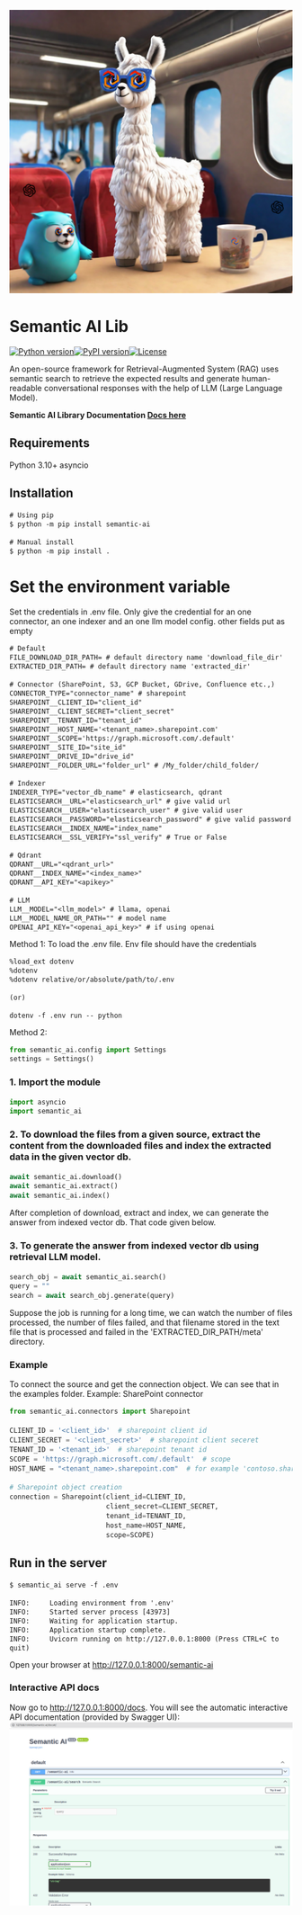 ![Semantic AI Logo](https://github.com/decisionfacts/semantic-ai/blob/master/docs/source/_static/images/createLLM.png?raw=True)
# Semantic AI Lib

[![Python version](https://img.shields.io/badge/python-3.10-green)](https://img.shields.io/badge/python-3.10-green)[![PyPI version](https://badge.fury.io/py/semantic-ai.svg)](https://badge.fury.io/py/semantic-ai)[![License](https://img.shields.io/badge/License-Apache_2.0-blue.svg)](https://opensource.org/licenses/Apache-2.0)

An open-source framework for Retrieval-Augmented System (RAG) uses semantic search to retrieve the expected results and generate human-readable conversational responses with the help of LLM (Large Language Model).

**Semantic AI Library Documentation [Docs here](https://docs-semantic-ai.decisionfacts.ai/)**

## Requirements

Python 3.10+ asyncio

## Installation
```shell
# Using pip
$ python -m pip install semantic-ai

# Manual install
$ python -m pip install .
```
# Set the environment variable
Set the credentials in .env file. Only give the credential for an one connector, an one indexer and an one llm model config. other fields put as empty
```shell
# Default
FILE_DOWNLOAD_DIR_PATH= # default directory name 'download_file_dir'
EXTRACTED_DIR_PATH= # default directory name 'extracted_dir'

# Connector (SharePoint, S3, GCP Bucket, GDrive, Confluence etc.,)
CONNECTOR_TYPE="connector_name" # sharepoint
SHAREPOINT__CLIENT_ID="client_id"
SHAREPOINT__CLIENT_SECRET="client_secret"
SHAREPOINT__TENANT_ID="tenant_id"
SHAREPOINT__HOST_NAME='<tenant_name>.sharepoint.com'
SHAREPOINT__SCOPE='https://graph.microsoft.com/.default'
SHAREPOINT__SITE_ID="site_id"
SHAREPOINT__DRIVE_ID="drive_id"
SHAREPOINT__FOLDER_URL="folder_url" # /My_folder/child_folder/

# Indexer
INDEXER_TYPE="vector_db_name" # elasticsearch, qdrant
ELASTICSEARCH__URL="elasticsearch_url" # give valid url
ELASTICSEARCH__USER="elasticsearch_user" # give valid user
ELASTICSEARCH__PASSWORD="elasticsearch_password" # give valid password
ELASTICSEARCH__INDEX_NAME="index_name"
ELASTICSEARCH__SSL_VERIFY="ssl_verify" # True or False

# Qdrant
QDRANT__URL="<qdrant_url>"
QDRANT__INDEX_NAME="<index_name>"
QDRANT__API_KEY="<apikey>"

# LLM
LLM__MODEL="<llm_model>" # llama, openai
LLM__MODEL_NAME_OR_PATH="" # model name
OPENAI_API_KEY="<openai_api_key>" # if using openai
```
Method 1:
    To load the .env file. Env file should have the credentials
```shell
%load_ext dotenv
%dotenv
%dotenv relative/or/absolute/path/to/.env

(or)

dotenv -f .env run -- python
```
Method 2:
```python
from semantic_ai.config import Settings
settings = Settings()
```

### 1. Import the module
```python
import asyncio
import semantic_ai
```

### 2. To download the files from a given source, extract the content from the downloaded files and index the extracted data in the given vector db.
```python
await semantic_ai.download()
await semantic_ai.extract()
await semantic_ai.index()
```
After completion of download, extract and index, we can generate the answer from indexed vector db. That code given below.
### 3. To generate the answer from indexed vector db using retrieval LLM model.
```python
search_obj = await semantic_ai.search()
query = ""
search = await search_obj.generate(query)
```
Suppose the job is running for a long time, we can watch the number of files processed, the number of files failed, and that filename stored in the text file that is processed and failed in the 'EXTRACTED_DIR_PATH/meta' directory.

### Example
To connect the source and get the connection object. We can see that in the examples folder.
Example: SharePoint connector
```python
from semantic_ai.connectors import Sharepoint

CLIENT_ID = '<client_id>'  # sharepoint client id
CLIENT_SECRET = '<client_secret>'  # sharepoint client seceret
TENANT_ID = '<tenant_id>'  # sharepoint tenant id
SCOPE = 'https://graph.microsoft.com/.default'  # scope
HOST_NAME = "<tenant_name>.sharepoint.com"  # for example 'contoso.sharepoint.com'

# Sharepoint object creation
connection = Sharepoint(client_id=CLIENT_ID,
                        client_secret=CLIENT_SECRET,
                        tenant_id=TENANT_ID,
                        host_name=HOST_NAME,
                        scope=SCOPE)
```
## Run in the server
```shell
$ semantic_ai serve -f .env

INFO:     Loading environment from '.env'
INFO:     Started server process [43973]
INFO:     Waiting for application startup.
INFO:     Application startup complete.
INFO:     Uvicorn running on http://127.0.0.1:8000 (Press CTRL+C to quit)
```
Open your browser at http://127.0.0.1:8000/semantic-ai

### Interactive API docs
Now go to http://127.0.0.1:8000/docs.
You will see the automatic interactive API documentation (provided by Swagger UI):
![Swagger UI](https://github.com/decisionfacts/semantic-ai/blob/master/docs/source/_static/images/img.png?raw=True)
